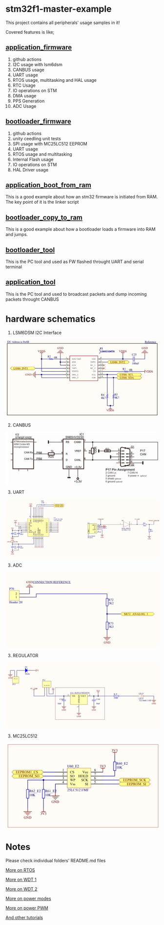 # stm32f1-master-example

This project contains all peripherals' usage samples in it!

Covered features is like;

## [application_firmware](https://github.com/dogusyuksel/stm32f1-master-example/tree/master/application_firmware)

1. github actions
2. I2C usage with lsm6dsm
3. CANBUS usage
4. UART usage
5. RTOS usage, multitasking and HAL usage
6. RTC Usage
7. IO operations on STM
8. DMA usage
9. PPS Generation
10. ADC Usage

## [bootloader_firmware](https://github.com/dogusyuksel/stm32f1-master-example/tree/master/bootloader_firmware)

1. github actions
2. unity ceedling unit tests
3. SPI usage with MC25LC512 EEPROM
4. UART usage
5. RTOS usage and multitasking
6. Internal Flash usage
7. IO operations on STM
8. HAL Driver usage


## [application_boot_from_ram](https://github.com/dogusyuksel/stm32f1-master-example/tree/master/application_boot_from_ram)

This is a good example about how an stm32 firmware is initiated from RAM. The key point of it is the linker script


## [bootloader_copy_to_ram](https://github.com/dogusyuksel/stm32f1-master-example/tree/master/bootloader_copy_to_ram)

This is a good example about how a bootloader loads a firmware into RAM and jumps.

## [bootloader_tool](https://github.com/dogusyuksel/stm32f1-master-example/tree/master/bootloader_tool)

This is the PC tool and used as FW flashed throught UART and serial terminal

## [application_tool](https://github.com/dogusyuksel/stm32f1-master-example/tree/master/application_tool)

This is the PC tool and used to broadcast packets and dump incoming packets throught CANBUS


# hardware schematics

1. LSM6DSM I2C Interface


![LSM6DS](./application_firmware/docs/images/LSM6DS.JPG "LSM6DS")

2. CANBUS


![CANBUS](./application_firmware/docs/images/CANBUS.JPG "CANBUS")

3. UART


![UART](./application_firmware/docs/images/UART.JPG "UART")

3. ADC


![ADC](./application_firmware/docs/images/ADC.JPG "ADC")

3. REGULATOR


![REGULATOR](./application_firmware/docs/images/REGULATOR.JPG "REGULATOR")

3. MC25LC512


![MC25LC512](./bootloader_firmware/docs/images/MC25LC512.JPG "MC25LC512")


# Notes

Please check individual folders' README.md files

[More on RTOS](https://github.com/dogusyuksel/rtos_hal_stm32)

[More on WDT 1](./docs/stm32-IWDT.pdf)

[More on WDT 2](./docs/Watchdog.md)

[More on power modes](./docs/PowerModes.txt)

[More on power PWM](./docs/STM32_tutorial_PWM.pdf)

[And other tutorials](./docs)

